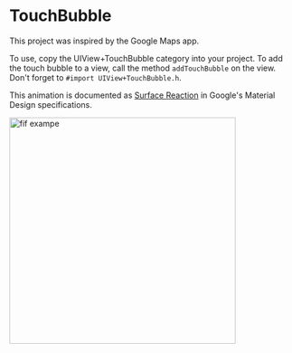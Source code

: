 TouchBubble
===========
This project was inspired by the Google Maps app.

To use, copy the UIView+TouchBubble category into your project. To add the touch bubble to a view, call the method `addTouchBubble` on the view. Don't forget to `#import UIView+TouchBubble.h`.

This animation is documented as [Surface Reaction](https://www.google.com/design/spec/animation/responsive-interaction.html#responsive-interaction-surface-reaction) in Google's Material Design specifications.

<img alt="fif exampe" src="http://i.imgur.com/dNubsrw.gif" height="400px">

